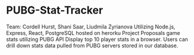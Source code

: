 # PUBG-Stat-Tracker
Team: Cordell Hurst, Shani Saar, Liudmila Zyrianova  Utilizing Node.js, Express, React, PostgreSQL hosted on herorku  Project Proposals game stats utilizing PUBG API      Display top 10 player stats in a browser. Users can drill down stats data pulled from PUBG servers stored in our database.